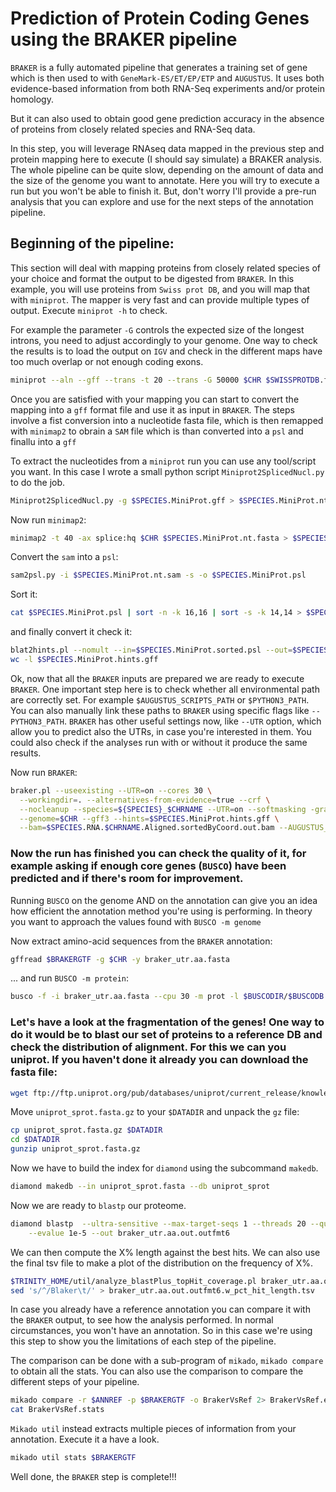 # Prediction of Protein Coding Genes using the BRAKER pipeline
`BRAKER` is a fully automated pipeline that generates a training set of gene which is then used to with `GeneMark-ES/ET/EP/ETP` and `AUGUSTUS`. It uses both evidence-based information from both RNA-Seq experiments and/or protein homology.

But it can also used to obtain good gene prediction accuracy in the absence of proteins from closely related species and RNA-Seq data.

In this step, you will leverage RNAseq data mapped in the previous step and protein mapping here to execute (I should say simulate) a BRAKER analysis. The whole pipeline can be quite slow, depending on the amount of data and the size of the genome you want to annotate. Here you will try to execute a run but you won't be able to finish it.
But, don't worry I'll provide a pre-run analysis that you can explore and use for the next steps of the annotation pipeline.

## Beginning of the pipeline:
This section will deal with mapping proteins from closely related species of your choice and format the output to be digested from `BRAKER`.
In this example, you will use proteins from `Swiss prot DB`, and you will map that with `miniprot`.
The mapper is very fast and can provide multiple types of output. Execute `miniprot -h` to check.

For example the parameter `-G` controls the expected size of the longest introns, you need to adjust accordingly to your genome. One way to check the results is to load the output on `IGV` and check in the different maps have too much overlap or not enough coding exons.
```bash
miniprot --aln --gff --trans -t 20 --trans -G 50000 $CHR $SWISSPROTDB.fasta > $SPECIES.MiniProt.gff
```

Once you are satisfied with your mapping you can start to convert the mapping into a `gff` format file and use it as input in `BRAKER`.
The steps involve a fist conversion into a nucleotide fasta file, which is then remapped with `minimap2` to obrain a `SAM` file which is than converted into a `psl` and finallu into a `gff`

To extract the nucleotides from a `miniprot` run you can use any tool/script you want. In this case I wrote a small python script `Miniprot2SplicedNucl.py` to do the job.
```bash
Miniprot2SplicedNucl.py -g $SPECIES.MiniProt.gff > $SPECIES.MiniProt.nt.fasta
```

Now run `minimap2`:
```bash
minimap2 -t 40 -ax splice:hq $CHR $SPECIES.MiniProt.nt.fasta > $SPECIES.MiniProt.nt.sam
```

Convert the `sam` into a `psl`:
```bash
sam2psl.py -i $SPECIES.MiniProt.nt.sam -s -o $SPECIES.MiniProt.psl
```

Sort it:
```bash
cat $SPECIES.MiniProt.psl | sort -n -k 16,16 | sort -s -k 14,14 > $SPECIES.MiniProt.sorted.psl
```

and finally convert it check it:
```bash
blat2hints.pl --nomult --in=$SPECIES.MiniProt.sorted.psl --out=$SPECIES.MiniProt.hints.gff
wc -l $SPECIES.MiniProt.hints.gff
```


Ok, now that all the `BRAKER` inputs are prepared we are ready to execute `BRAKER`. One important step here is to check whether all environmental path are correctly set. For example `$AUGUSTUS_SCRIPTS_PATH` or `$PYTHON3_PATH`.
You can also manually link these paths to `BRAKER` using specific flags like `--PYTHON3_PATH`.
`BRAKER` has other useful settings now, like `--UTR` option, which allow you to predict also the UTRs, in case you're interested in them. You could also check if the analyses run with or without it produce the same results.

Now run `BRAKER`:
```bash
braker.pl --useexisting --UTR=on --cores 30 \
  --workingdir=. --alternatives-from-evidence=true --crf \
  --nocleanup --species=${SPECIES}_$CHRNAME --UTR=on --softmasking -grass   \
  --genome=$CHR --gff3 --hints=$SPECIES.MiniProt.hints.gff \
  --bam=$SPECIES.RNA.$CHRNAME.Aligned.sortedByCoord.out.bam --AUGUSTUS_ab_initio -grass --verbosity=4 
```

### Now the run has finished you can check the quality of it, for example asking if enough core genes (`BUSCO`) have been predicted and if there's room for improvement.
Running `BUSCO` on the genome AND on the annotation can give you an idea how efficient the annotation method you're using is performing. In theory you want to approach the values found with `BUSCO -m genome`

Now extract amino-acid sequences from the `BRAKER` annotation:
```bash
gffread $BRAKERGTF -g $CHR -y braker_utr.aa.fasta
```

... and run `BUSCO -m protein`:
```bash
busco -f -i braker_utr.aa.fasta --cpu 30 -m prot -l $BUSCODIR/$BUSCODB --out run_braker_utr.aa.$BUSCODB 
```

### Let's have a look at the fragmentation of the genes! One way to do it would be to blast our set of proteins to a reference DB and check the distribution of alignment. For this we can you uniprot. If you haven't done it already you can download the fasta file:
```bash
wget ftp://ftp.uniprot.org/pub/databases/uniprot/current_release/knowledgebase/complete/uniprot_sprot.fasta.gz
```

Move `uniprot_sprot.fasta.gz` to your `$DATADIR` and unpack the `gz` file:
```bash
cp uniprot_sprot.fasta.gz $DATADIR
cd $DATADIR
gunzip uniprot_sprot.fasta.gz
```

Now we have to build the index for `diamond` using the subcommand `makedb`.
```bash
diamond makedb --in uniprot_sprot.fasta --db uniprot_sprot
```

Now we are ready to `blastp` our proteome.
```bash
diamond blastp  --ultra-sensitive --max-target-seqs 1 --threads 20 --query braker_utr.aa.fasta --outfmt 6 --db ${SWISSPROTDB} \
	--evalue 1e-5 --out braker_utr.aa.out.outfmt6
```

We can then compute the X% length against the best hits. We can also use the final tsv file to make a plot of the distribution on the frequency of X%.
```bash
$TRINITY_HOME/util/analyze_blastPlus_topHit_coverage.pl braker_utr.aa.out.outfmt6 braker_utr.aa.asta ${SWISSPROTDB}.fasta
sed 's/^/Blaker\t/' > braker_utr.aa.out.outfmt6.w_pct_hit_length.tsv
```

In case you already have a reference annotation you can compare it with the `BRAKER` output, to see how the analysis performed.
In normal circumstances, you won't have an annotation. So in this case we're using this step to show you the limitations of each step of the pipeline.

The comparison can be done with a sub-program of `mikado`, `mikado compare` to obtain all the stats. You can also use the comparison to compare the different steps of your pipeline.
```bash
mikado compare -r $ANNREF -p $BRAKERGTF -o BrakerVsRef 2> BrakerVsRef.errors.log
cat BrakerVsRef.stats
```

`Mikado util` instead extracts multiple pieces of information from your annotation. Execute it a have a look.
```bash
mikado util stats $BRAKERGTF
```

Well done, the `BRAKER` step is complete!!!

